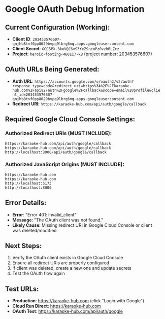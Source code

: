 # Google OAuth Debug Information

## Current Configuration (Working):

- **Client ID**: `203453576607-qnjhb8tvf0pp8629bvpq9lbrg6mq.apps.googleusercontent.com`
- **Client Secret**: `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`
- **Project**: `heroic-footing-460117-k8` (project number: 203453576607)

## OAuth URLs Being Generated:

- **Auth URL**: `https://accounts.google.com/o/oauth2/v2/auth?response_type=code&redirect_uri=https%3A%2F%2Fkaraoke-hub.com%2Fapi%2Fauth%2Fgoogle%2Fcallback&scope=email%20profile&client_id=203453576607-qnjhb8tvf0pp8629bvpq9lbrg6mq.apps.googleusercontent.com`
- **Redirect URI**: `https://karaoke-hub.com/api/auth/google/callback`

## Required Google Cloud Console Settings:

### Authorized Redirect URIs (MUST INCLUDE):

```
https://karaoke-hub.com/api/auth/google/callback
https://karaoke-hub.com/api/auth/google/callback
http://localhost:8000/api/auth/google/callback
```

### Authorized JavaScript Origins (MUST INCLUDE):

```
https://karaoke-hub.com
https://karaoke-hub.com
http://localhost:5173
http://localhost:8000
```

## Error Details:

- **Error**: "Error 401: invalid_client"
- **Message**: "The OAuth client was not found."
- **Likely Cause**: Missing redirect URI in Google Cloud Console or client was deleted/modified

## Next Steps:

1. Verify the OAuth client exists in Google Cloud Console
2. Ensure all redirect URIs are properly configured
3. If client was deleted, create a new one and update secrets
4. Test the OAuth flow again

## Test URLs:

- **Production**: https://karaoke-hub.com (click "Login with Google")
- **Cloud Run Direct**: https://karaoke-hub.com
- **OAuth Test**: https://karaoke-hub.com/api/auth/google
